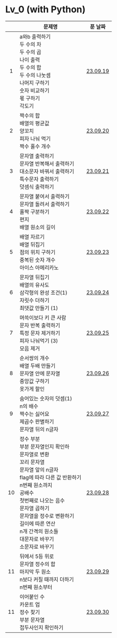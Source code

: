 # Lv_0 (with Python)

|     | 문제명                                                                                                                                                                                                                                                                                                   |         푼 날짜         |
| :-: | -------------------------------------------------------------------------------------------------------------------------------------------------------------------------------------------------------------------------------------------------------------------------------------------------------- | :---------------------: |
|  1  | a와b 출력하기<br>두 수의 차<br>두 수의 곱<br>나이 출력<br>두 수의 합<br>두 수의 나눗셈<br>나머지 구하기<br>숫자 비교하기<br>몫 구하기<br>각도기                                                                                                                                                          | [23.09.19](./230919.py) |
|  2  | 짝수의 합<br>배열의 평균값<br>양꼬치<br>피자 나눠 먹기<br>짝수 홀수 개수                                                                                                                                                                                                                                 | [23.09.20](./230920.py) |
|  3  | 문자열 출력하기<br>문자열 반복해서 출력하기<br>대소문자 바꿔서 출력하기<br>특수문자 출력하기<br>덧셈식 출력하기                                                                                                                                                                                          | [23.09.21](./230921.py) |
|  4  | 문자열 붙여서 출력하기<br>문자열 돌려서 출력하기<br>홀짝 구분하기<br>편지<br>배열 원소의 길이                                                                                                                                                                                                            | [23.09.22](./230922.py) |
|  5  | 배열 자르기<br>배열 뒤집기<br>점의 위치 구하기<br>중복된 숫자 개수<br>아이스 아메리카노                                                                                                                                                                                                                  | [23.09.23](./230923.py) |
|  6  | 문자열 뒤집기<br>배열의 유사도<br>삼각형의 완성 조건(1)<br>자릿수 더하기<br>최댓값 만들기 (1)                                                                                                                                                                                                            | [23.09.24](./230924.py) |
|  7  | 머쓱이보다 키 큰 사람<br>문자 반복 출력하기<br>특정 문자 제거하기<br>피자 나눠먹기 (3)<br>모음 제거                                                                                                                                                                                                      | [23.09.25](./230925.py) |
|  8  | 순서쌍의 개수<br>배열 두배 만들기<br>문자열 안에 문자열<br>중앙값 구하기<br>옷가게 할인                                                                                                                                                                                                                  | [23.09.26](./230926.py) |
|  9  | 숨어있는 숫자의 덧셈(1)<br>n의 배수<br>짝수는 싫어요<br>제곱수 판별하기<br>문자열 뒤의 n글자                                                                                                                                                                                                             | [23.09.27](./230927.py) |
| 10  | 정수 부분<br>부분 문자열인지 확인하<br>문자열로 변환<br>꼬리 문자열<br>문자열 앞의 n글자<br>flag에 따라 다른 값 반환하기<br>n번째 원소까지<br>공배수<br>첫번째로 나오는 음수<br>문자열 곱하기<br>문자열을 정수로 변환하기<br>길이에 따른 연산<br>n개 간격의 원소들<br>대문자로 바꾸기<br>소문자로 바꾸기 | [23.09.28](./230928.py) |
| 11  | 뒤에서 5등 위로<br>문자열 정수의 합<br>마지막 두 원소<br>n보다 커질 때까지 더하기<br>n번째 원소부터                                                                                                                                                                                                      | [23.09.29](./230929.py) |
| 11  | 이어붙인 수<br>카운트 업<br>정수 찾기<br>부분 문자열<br>접두사인지 확인하기                                                                                                                                                                                                                              | [23.09.30](./230930.py) |
